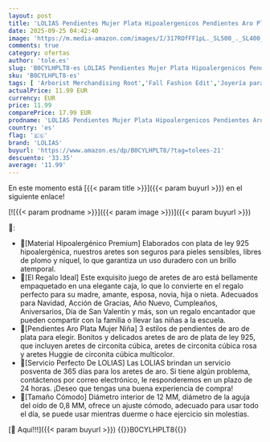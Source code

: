 ```yaml
---
layout: post
title: 'LOLIAS Pendientes Mujer Plata Hipoalergenicos Pendientes Aro Plata Niña Mujer Pequeños Pendientes Bebe Niña Joyería Regalos para Niña'
date: 2025-09-25 04:42:40
image: 'https://m.media-amazon.com/images/I/317ROfFF1pL._SL500_._SL400_.jpg'
comments: true
category: ofertas
author: 'tole.es'
slug: 'B0CYLHPLT8-es LOLIAS Pendientes Mujer Plata Hipoalergenicos Pendientes...'
sku: 'B0CYLHPLT8-es'
tags: [ 'Arborist Merchandising Root','Fall Fashion Edit','Joyería para mujer','Moda','Moda Mujer','Pendientes para mujer','Self Service','Special Features Stores','Women Fall Fashion','Womens Jewelry and Watches','bebe','c8538d25-3af9-48d3-aeff-5f3ce5572a36_0','c8538d25-3af9-48d3-aeff-5f3ce5572a36_3401','lolias','🇪🇸', ]
actualPrice: 11.99 EUR
currency: EUR
price: 11.99
comparePrice: 17.99 EUR
prodname: 'LOLIAS Pendientes Mujer Plata Hipoalergenicos Pendientes Aro Plata Niña Mujer Pequeños Pendientes Bebe Niña Joyería Regalos para Niña'
country: 'es'
flag: '🇪🇸'
brand: 'LOLIAS'
buyurl: 'https://www.amazon.es/dp/B0CYLHPLT8/?tag=tolees-21'
descuento: '33.35'
average: '11.99'
---
```


En este momento está [{{< param title >}}]({{< param buyurl >}}) en el siguiente enlace!

[![{{< param prodname >}}]({{< param image >}})]({{< param buyurl >}})

🔎:

- 🌸[Material Hipoalergénico Premium] Elaborados con plata de ley 925 hipoalergénica, nuestros aretes son seguros para pieles sensibles, libres de plomo y níquel, lo que garantiza un uso duradero con un brillo atemporal.
- 🌸[El Regalo Ideal] Este exquisito juego de aretes de aro está bellamente empaquetado en una elegante caja, lo que lo convierte en el regalo perfecto para su madre, amante, esposa, novia, hija o nieta. Adecuados para Navidad, Acción de Gracias, Año Nuevo, Cumpleaños, Aniversarios, Día de San Valentín y más, son un regalo encantador que pueden compartir con la familia o llevar las niñas a la escuela.
- 🌸[Pendientes Aro Plata Mujer Niña] 3 estilos de pendientes de aro de plata para elegir. Bonitos y delicados aretes de aro de plata de ley 925, que incluyen aretes de circonita cúbica, aretes de circonita cúbica rosa y aretes Huggie de circonita cúbica multicolor.
- 🌸[Servicio Perfecto De LOLIAS] Las LOLIAS brindan un servicio posventa de 365 días para los aretes de aro. Si tiene algún problema, contáctenos por correo electrónico, le responderemos en un plazo de 24 horas. ¡Deseo que tengas una buena experiencia de compra!
- 🌸[Tamaño Cómodo] Diámetro interior de 12 MM, diámetro de la aguja del oído de 0,8 MM, ofrece un ajuste cómodo, adecuado para usar todo el día, se puede usar mientras duerme o hace ejercicio sin molestias.

[🛒 Aquí!!!]({{< param buyurl >}})
{{<world>}}B0CYLHPLT8{{</world>}}
